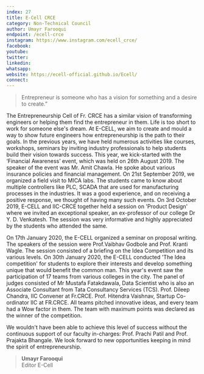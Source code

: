 ```yaml
---
index: 27
title: E-Cell CRCE
category: Non-Technical Council
author: Umayr Farooqui
endpoint: /ecell-crce
instagram: https://www.instagram.com/ecell_crce/
facebook:
youtube:
twitter:
linkedin:
whatsapp:
website: https://ecell-official.github.io/Ecell/
connect:
---
```


> Entrepreneur is someone who has a vision for something and a desire to create.”

The Entrepreneurship Cell of Fr. CRCE has a similar vision of transforming engineers or helping them find the entrepreneur in them. Life is too short to work for someone else's dream. At E-CELL, we aim to create and mould a way to show future engineers how entrepreneurship is the path to their goals. In the previous years, we have held numerous activities like courses, workshops, seminars by inviting industry professionals to help students build their vision towards success. This year, we kick-started with the ‘Financial Awareness’ event, which was held on 26th August 2019. The speaker of the event was Mr. Amit Chawla. He spoke about various insurance policies and financial management. On 21st September 2019, we organized a field visit to MICA labs. The students came to know about multiple controllers like PLC, SCADA that are used for manufacturing processes in the industries. It was a good experience, and on receiving a positive response, we thought of having many such events. On 3rd October 2019, E-CELL and IIC-CRCE together held a session on 'Product Design' where we invited an exceptional speaker, an ex-professor of our college Dr Y. D. Venkatesh. The session was very informative and highly appreciated by the students who attended the same.

On 17th January 2020, the E-CELL organized a seminar on proposal writing. The speakers of the session were Prof.Vaibhav Godbole and Prof. Kranti Wagle. The session consisted of a briefing on the Idea Competition and its various levels. On 30th January 2020, the E-CELL conducted 'The Idea competition' for students to explore their interests and develop something unique that would benefit the common man. This year's event saw the participation of 17 teams from various colleges in the city. The panel of judges consisted of Mr Mustafa Fatakdawala, Data Scientist who is also an Associate Consultant from Tata Consultancy Services (TCS). Prof. Dileep Chandra, IIC Convener at Fr.CRCE. Prof. Hitendra Vaishnav, Startup Co-ordinator IIC at FR.CRCE. All teams pitched innovative ideas, and every team had a Wow factor in them. The team with maximum points was declared as the winner of the competition.

We wouldn't have been able to achieve this level of success without the continuous support of our faculty in-charges: Prof. Prachi Patil and Prof. Prajakta Bhangale. We look forward to new opportunities keeping in mind the spirit of entrepreneurship.

> **Umayr Farooqui**<br>
> Editor E-Cell
